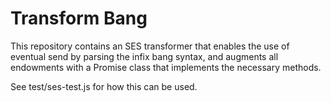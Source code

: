 # Transform Bang

This repository contains an SES transformer that enables the use of eventual send
by parsing the infix bang syntax, and augments all endowments with a Promise class
that implements the necessary methods.

See test/ses-test.js for how this can be used.
